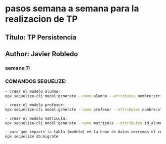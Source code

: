 # **pasos semana a semana para la realizacion de TP**

## Titulo: TP Persistencia
## Author: Javier Robledo

### semana 7:

### COMANDOS SEQUELIZE:
```sh
- crear el modelo alumno:
npx sequelize-cli model:generate --name alumno --attributes nombre:string,apellido:string

- crear el modelo profesor:
npx sequelize-cli model:generate --name profesor --attributes nombre:string,apellido:string

- crear el modelo matricula:
npx sequelize-cli model:generate --name matricula --attributes id_alumno:integer,id_profesor:integer,id_materia:integer,id_carrera:integer

- para que impacte la tabla (modelo) en la base de datos corremos el comando:
npx sequelize db:migrate 
```
